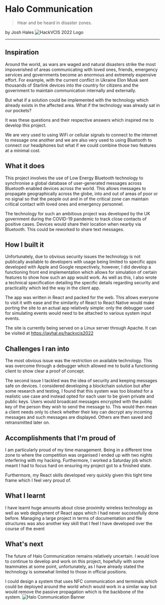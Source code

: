 # Halo Communication
>Hear and be heard in disaster zones.

by Josh Hales
![HackVCIS 2022 Logo](https://hackvcis.com/img/splash_logo.png "HackVCIS Logo")

------------
## Inspiration
Around the world, as wars are waged and natural disasters strike the most impoverished of areas communicating with loved ones, friends, emergency services and governments become an enormous and extremely expensive effort. For example, with the current conflict in Ukraine Elon Musk sent thousands of Starlink devices into the country for citizens and the government to maintain communication internally and externally. 

But what if a solution could be implemented with the technology which already exists in the affected area. What if the technology was already sat in our pockets?

It was these questions and their respective answers which inspired me to develop this project.

We are very used to using WiFi or cellular signals to connect to the internet to message one another and we are also very used to using Bluetooth to connect our headphones but what if we could combine those two features at a minimal cost.
## What it does
This project involves the use of Low Energy Bluetooth technology to synchronise a global database of user-generated messages across Bluetooth enabled devices across the world. This allows messages to propagate geographically across the globe, into and out of areas of poor or no signal so that the people out and in of the critical zone can maintain critical contact with loved ones and emergency personnel. 

The technology for such an ambitious project was developed by the UK government during the COVID-19 pandemic to track close contacts of positive cases. Devices would share their location when nearby via Bluetooth. This could be reworked to share text messages. 
## How I built it
Unfortunately, due to obvious security issues the technology is not publically available to developers with usage being limited to specific apps developed with Apple and Google respectively, however, I did develop a functioning front end implementation which allows for simulation of certain features to show how such an app would work.
As well as this, I also wrote a technical specification detailing the specific details regarding security and practicality which led the way in the client app.

The app was written in React and packed for the web. This allows everyone to visit it with ease and the similarity of React to React Native would make porting the site to an actual app relatively simple: only the debugger used for simulating events would need to be attached to various system input events.

The site is currently being served on a Linux server through Apache. It can be visited at https://jayhal.es/hackvcis2022
## Challenges I ran into
The most obvious issue was the restriction on available technology. This was overcome through a debugger which allowed me to build a functioning client to show clear a proof of concept.

The second issue I tackled was the idea of security and keeping messages safe on devices. I considered developing a blockchain solution but after some research and testing, I found that this system was too bloated for a realistic use case and instead opted for each user to be given private and public keys. Users would broadcast messages encrypted with the public key of the person they wish to send the message to. This would then mean a client needs only to check whether their key can decrypt any incoming messages and such messages are displayed. Others are then saved and retransmitted later on.
## Accomplishments that I'm proud of
I am particularly proud of my time management. Being in a different time zone to where the competition was organised I ended up with two nights interfering with my hacking. Furthermore, I worked a Saturday job which meant I had to focus hard on ensuring my project got to a finished state.

Furthermore, my React skills developed very quickly given this tight time frame which I feel very proud of.
## What I learnt
I have learnt huge amounts about close proximity wireless technology as well as web deployment of React apps which I had never successfully done before. Managing a large project in terms of documentation and file structures was also another key skill that I feel I have developed over the course of the event
## What's next
The future of Halo Communication remains relatively uncertain. I would love to continue to develop and work on this project, hopefully with some teammates at some point, unfortunately, as I have already stated the technology is somewhat limited to those in official positions.

I could design a system that uses NFC communication and terminals which could be deployed around the world which would work in a similar way but would remove the passive propagation which is the backbone of the system.
![Halo Communication Banner](https://jayhal.es/hackvcis2022/thumbnail.png "Halo Communication Banner")

